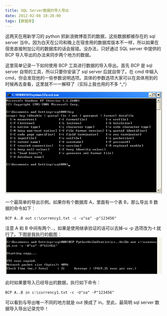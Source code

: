 ```yaml
---
title: SQL Server数据的导入导出
date: 2012-02-08 10:28:00
tags: [数据库]
---
```


这两天在用新学习的 python 抓新浪微博首页的数据，这些数据都被存在的 sql server 当中。因为白天在公司和晚上在宿舍用的数据库版本不一样，所以如果在宿舍直接附加公司的数据库的话会报错。没办法，只好通过 SQL server 中提供的 BCP 导入导出的办法来同步两个地方的数据。

这里简单记录一下如何使用 BCP 工具进行数据的导入导出。首先 BCP 是 sql server 自带的工具，所以只要你安装了 sql server 后就自带了。在 cmd 中输入 cmd，你会发现他的一些参数说明选项。具体的参数选项大家可以在具体用到的时候再去查看，这里就不一一解释了（实际上我也用的不多 ^\_^）

<img src="/Images/sqlserver-backup-restore/1.png"/>

一个最简单的导出示例。如果你有个数据库 A，里面有一个表 B，那么导出 B 数据的命令如下：

```
BCP A..B out c:\currency1.txt -c -u"sa" -p"123456"
```

注意 A 和 B 中间有两个..，如果是使用继承验证的话可以去掉-u -p 选项改为-t 就行了。下图是我执行的截图：
<img src="/Images/sqlserver-backup-restore/2.png"/>

此时如果要导入已经导出的数据，执行如下命令：

```
BCP A..B in c:\currency1.txt -c -U"sa" -P"123456"
```

可以看到与导出唯一不同的地方就是 out 换成了 in。至此，最简明 sql server 数据导入导出记录完毕！
